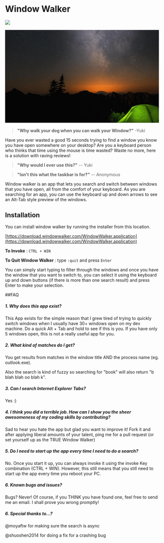 Window Walker
============

![](https://github.com/betsegaw/windowwalker/workflows/CI/badge.svg)

![](Window-Walker.gif)

> **"Why walk your dog when you can walk your Window?"** -Yuki

Have you ever wasted a good 15 seconds trying to find a window you know you have open somewhere on your desktop? Are you a keyboard person who thinks that time using the mouse is time wasted? Waste no more, here is a solution with raving reviews!

> **"Why would I ever use this?"** -- Yuki

> **"Isn't this what the taskbar is for?"** -- Anonymous

Window walker is an app that lets you search and switch between windows that you have open, all from the comfort of your keyboard. As you are searching for an app, you can use the keyboard up and down arrows to see an Alt-Tab style preview of the windows.

## Installation

You can install window walker by running the installer from this location. 

[https://download.windowwalker.com/WindowWalker.application](https://download.windowwalker.com/WindowWalker.application)

**To Invoke** :   `CTRL + WIN`

**To Quit Window Walker** : type `:quit` and press `Enter`

You can simply start typing to filter through the windows and once you have the window that you want to switch to, you can select it using the keyboard up and down buttons (if there is more than one search result) and press Enter to make your selection.

##FAQ

##### 1. Why does this app exist?

This App exists for the simple reason that I grew tired of trying to quickly switch windows when I usually have 30+ windows open on my dev machine. Do a quick Alt + Tab and hold to see if this is you. If you have only 5 windows open, this is not a really useful app for you.

##### 2. What kind of matches do I get?

You get results from matches in the window title AND the process name (eg. outlook.exe).

Also the search is kind of fuzzy so searching for "book" will also return "b blah blah oo blah k".

##### 3. Can I search Internet Explorer Tabs?

Yes :)

##### 4. I think you did a terrible job. How can I show you the sheer awesomeness of my coding skills by contributing?

Sad to hear you hate the app but glad you want to improve it! Fork it and after applying liberal amounts of your talent, ping me for a pull request (or set yourself up as the TRUE Window Walker)

##### 5. Do I need to start up the app every time I need to do a search?

No. Once you start it up, you can always invoke it using the invoke Key combination (CTRL + WIN). However, this still means that you still need to start up the app every time you reboot your PC.

##### 6. Known bugs and issues?

Bugs? Never! Of course, if you THINK you have found one, feel free to send me an email. I shall prove you wrong promptly!

##### 6. Special thanks to...?

@moyaftw for making sure the search is async

@shuoshen2014 for doing a fix for a crashing bug
